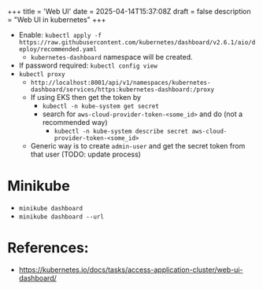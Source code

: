 +++
title = 'Web UI'
date = 2025-04-14T15:37:08Z
draft = false
description = "Web UI in kubernetes"
+++

- Enable: `kubectl apply -f https://raw.githubusercontent.com/kubernetes/dashboard/v2.6.1/aio/deploy/recommended.yaml`
  - `kubernetes-dashboard` namespace will be created.
- If password required: `kubectl config view`
- `kubectl proxy`
  - `http://localhost:8001/api/v1/namespaces/kubernetes-dashboard/services/https:kubernetes-dashboard:/proxy`
  - If using EKS then get the token by
    - `kubectl -n kube-system get secret`
    - search for `aws-cloud-provider-token-<some_id>` and do (not a recommended way)
      - `kubectl -n kube-system describe secret aws-cloud-provider-token-<some_id>`
  - Generic way is to create `admin-user` and get the secret token from that user (TODO: update process) 

# Minikube

- `minikube dashboard`
- `minikube dashboard --url`

# References:

- https://kubernetes.io/docs/tasks/access-application-cluster/web-ui-dashboard/